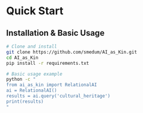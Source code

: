 # Quick Start

## Installation & Basic Usage

```bash
# Clone and install
git clone https://github.com/smedum/AI_as_Kin.git
cd AI_as_Kin
pip install -r requirements.txt

# Basic usage example
python -c "
from ai_as_kin import RelationalAI
ai = RelationalAI()
results = ai.query('cultural_heritage')
print(results)
"
